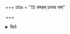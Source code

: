 +++
title = "15 समहम् प्रजया सम्"

+++

<details><summary>थिते</summary>

समहं प्रजया सं मया प्रजेति गृहान्प्रेक्षते १५
</details>
